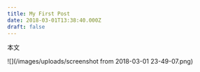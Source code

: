 ```yaml
---
title: My First Post
date: 2018-03-01T13:38:40.000Z
draft: false
---
```

本文

![](/images/uploads/screenshot from 2018-03-01 23-49-07.png)
